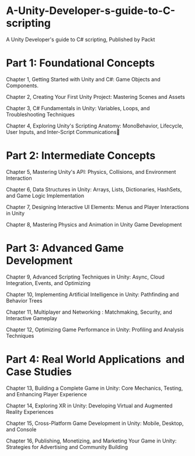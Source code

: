 # A-Unity-Developer-s-guide-to-C-scripting
A Unity Developer's guide to C# scripting, Published by Packt

# Part 1: Foundational Concepts

Chapter 1, Getting Started with Unity and C#: Game Objects and Components.

Chapter 2, Creating Your First Unity Project: Mastering Scenes and Assets

Chapter 3, C# Fundamentals in Unity: Variables, Loops, and Troubleshooting Techniques

Chapter 4, Exploring Unity's Scripting Anatomy: MonoBehavior, Lifecycle, User Inputs, and Inter-Script Communications


# Part 2: Intermediate Concepts

Chapter 5, Mastering Unity's API: Physics, Collisions, and Environment Interaction

Chapter 6, Data Structures in Unity: Arrays, Lists, Dictionaries, HashSets, and Game Logic Implementation

Chapter 7, Designing Interactive UI Elements: Menus and Player Interactions in Unity

Chapter 8, Mastering Physics and Animation in Unity Game Development


# Part 3: Advanced Game Development

Chapter 9, Advanced Scripting Techniques in Unity: Async, Cloud Integration, Events, and Optimizing

Chapter 10, Implementing Artificial Intelligence in Unity: Pathfinding and Behavior Trees

Chapter 11, Multiplayer and Networking : Matchmaking, Security, and Interactive Gameplay

Chapter 12, Optimizing Game Performance in Unity: Profiling and Analysis Techniques


# Part 4: Real World Applications  and Case Studies

Chapter 13, Building a Complete Game in Unity: Core Mechanics, Testing, and Enhancing Player Experience

Chapter 14, Exploring XR in Unity: Developing Virtual and Augmented Reality Experiences

Chapter 15, Cross-Platform Game Development in Unity: Mobile, Desktop, and Console

Chapter 16, Publishing, Monetizing, and Marketing Your Game in Unity: Strategies for Advertising and Community Building

